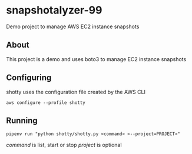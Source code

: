 # snapshotalyzer-99
Demo project to manage AWS EC2 instance snapshots

## About
This project is a demo and uses boto3  to manage EC2 instance snapshots

## Configuring
shotty uses the configuration file created by the AWS CLI

`aws configure --profile shotty`

## Running

`pipenv run "python shotty/shotty.py <command> <--project=PROJECT>"`

*command* is list, start or stop
*project* is optional
